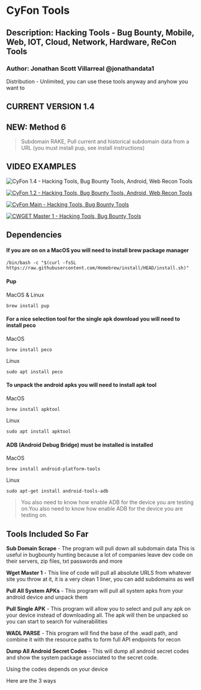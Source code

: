 
# CyFon Tools
## Description: Hacking Tools - Bug Bounty, Mobile, Web, IOT, Cloud, Network, Hardware, ReCon Tools

### Author: Jonathan Scott Villarreal @jonathandata1
Distribution - Unlimited, you can use these tools anyway and anyhow you want to

## CURRENT VERSION 1.4
## NEW: Method 6 
> Subdomain RAKE, Pull current and historical subdomain data from a URL (you must install pup, see install instructions)

## VIDEO EXAMPLES

![CyFon 1.4 - Hacking Tools, Bug Bounty Tools, Android, Web Recon Tools](https://i.postimg.cc/C1Zt47mP/Untitled-design-Max-Quality-23.jpg)

[![CyFon 1.2 - Hacking Tools, Bug Bounty Tools, Android, Web Recon Tools](https://i.postimg.cc/Hsdmg1nH/cyfon-1-0.png)](https://youtu.be/iWTiGBtUciA)

[![CyFon Main - Hacking Tools, Bug Bounty Tools](https://i.postimg.cc/Vvf56NrY/cyfon-copy.jpg)](https://youtu.be/NNH6m625sb8A)

[![CWGET Master 1 - Hacking Tools, Bug Bounty Tools](https://i.postimg.cc/4x7R9R8D/Screen-Shot-2021-07-17-at-8-51-00-AM.png)](https://www.youtube.com/watch?v=YQPJH8pZvCM)

## Dependencies
 
####  If you are on on a MacOS you will need to install brew package manager
 ```
 /bin/bash -c "$(curl -fsSL https://raw.githubusercontent.com/Homebrew/install/HEAD/install.sh)"
```
#### Pup

 MacOS & Linux
 ```
 brew install pup
 ```
####  For a nice selection tool for the single apk download you will need to install peco 
 
 MacOS
 ```
 brew install peco
 ```
 Linux
 ```
 sudo apt install peco
 
 ```
#### To unpack the android apks you will need to install apk tool

 MacOS
 ```
 brew install apktool
 ```
 Linux
 ```
 sudo apt install apktool
 ```

####  ADB (Android Debug Bridge) must be installed is installed
 MacOS 
 ```
 brew install android-platform-tools
 ```
 
 Linux 
 ```
 sudo apt-get install android-tools-adb
 ```

> You also need to know how enable ADB for the device you are testing on.You also need to know how enable ADB for the device you are testing on.

## Tools Included So Far

**Sub Domain Scrape** - The program will pull down all subdomain data This is useful in bugbounty hunting because a lot of companies leave dev code on their servers, zip files, txt passwords and more

**Wget Master 1** - This line of code will pull all absolute URLS from whatever site you throw at it, it is a very clean 1 liner, you can add subdomains as well

**Pull All System APKs** - This program will pull all system apks from your android device and unpack them

**Pull Single APK** - This program will allow you to select and pull any apk on your device instead of downloading all. The apk will then be unpacked so you can start to search for vulnerabilities

**WADL PARSE** - This program will find the base of the .wadl path, and combine it with the resource paths to form full API endpoints for recon

**Dump All Android Secret Codes** - This will dump all android secret codes and show the system package associated to the secret code. 

Using the codes depends on your device

Here are the 3 ways 


